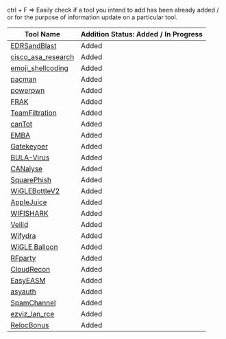 ctrl + F => Easily check if a tool you intend to add has been already added / or for the purpose of information update on a particular tool.

|   Tool Name           | Addition Status: Added / In Progress                    |
|-----------------------|---------------------------------------------------------|
| [EDRSandBlast](https://github.com/DefconParrot/DefconArsenalTools/blob/main/exploitation/DC30/EDRSandBlast.md) |      Added |
| [cisco_asa_research](https://github.com/DefconParrot/DefconArsenalTools/blob/main/exploitation/DC30/cisco_asa_research.md) | Added  |
| [emoji_shellcoding](https://github.com/DefconParrot/DefconArsenalTools/blob/main/exploitation/DC30/emoji_shellcoding.md)     |      Added                            |
| [pacman](https://github.com/DefconParrot/DefconArsenalTools/blob/main/exploitation/DC30/pacman.md) | Added |
| [powerpwn](https://github.com/DefconParrot/DefconArsenalTools/blob/main/exploitation/DC30/powerpwn.md) | Added |
| [FRAK](https://github.com/DefconParrot/DefconArsenalTools/blob/main/frameworks/DC20/FRAK.md) | Added |
| [TeamFiltration](https://github.com/DefconParrot/DefconArsenalTools/blob/main/frameworks/DC30/TeamFiltration.md) | Added |
| [canTot](https://github.com/DefconParrot/DefconArsenalTools/blob/main/frameworks/DC30/canTot.md) | Added |
| [EMBA](https://github.com/DefconParrot/DefconArsenalTools/blob/main/hardening/EMBA.md) | Added |
| [Gatekeyper](https://github.com/DefconParrot/DefconArsenalTools/blob/main/lock_picking/DC26/Gatekeyper.md) | Added |
| [BULA-Virus](https://github.com/DefconParrot/DefconArsenalTools/blob/main/malware_research/DC30/BULA-Virus.md) | Added |
| [CANalyse](https://github.com/DefconParrot/DefconArsenalTools/blob/main/network_attacks/DC30/CANalyse.md) | Added |
| [SquarePhish](https://github.com/DefconParrot/DefconArsenalTools/blob/main/phishing/DC30/SquarePhish.md) | Added |
| [WiGLEBottleV2](https://github.com/DefconParrot/DefconArsenalTools/blob/main/radio-frequency/DC31/BT-BLE/AppleJuice.md) | Added |
| [AppleJuice](https://github.com/DefconParrot/DefconArsenalTools/blob/main/radio-frequency/DC31/wardriving/RPi4_WigleBottle_v2.md) | Added |
| [WIFISHARK](<https://github.com/DefconParrot/DefconArsenalTools/blob/main/radio-frequency/DC31/802.11 WIFI/WIFISHARK.md>) | Added |
| [Veilid](https://github.com/DefconParrot/DefconArsenalTools/blob/main/P2P/DC31/Veilid.md) | Added |
| [Wifydra](https://github.com/DefconParrot/DefconArsenalTools/blob/main/radio-frequency/DC31/wardriving/The_Wifydra.md) | Added |
| [WiGLE Balloon](https://github.com/DefconParrot/DefconArsenalTools/blob/main/radio-frequency/DC31/wardriving/Wigle_Balloon.md) | Added |
| [RFparty](https://github.com/DefconParrot/DefconArsenalTools/blob/main/network_analysis/DC31/rfparty-xyz.md) | Added |
| [CloudRecon](https://github.com/DefconParrot/DefconArsenalTools/blob/main/network_analysis/DC31/CloudRecon.md) | Added |
| [EasyEASM](https://github.com/DefconParrot/DefconArsenalTools/blob/main/frameworks/DC31/EasyEASM.md) | Added |
| [asyauth](https://github.com/DefconParrot/DefconArsenalTools/blob/main/network_attacks/DC31/asyauth.md) | Added |
| [SpamChannel](https://github.com/DefconParrot/DefconArsenalTools/blob/main/exploitation/DC31/SpamChannel.md) | Added  |
| [ezviz_lan_rce](https://github.com/DefconParrot/DefconArsenalTools/blob/main/network_attacks/DC31/ezviz_lan_rce.md) |Added |
| [RelocBonus](https://github.com/DefconParrot/DefconArsenalTools/blob/main/exploitation/DC26/RelocBonus.md) | Added  |
